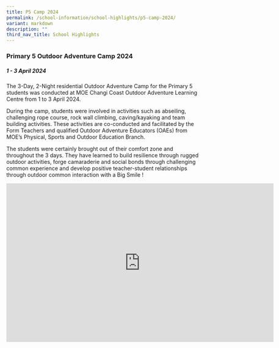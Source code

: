 ```yaml
---
title: P5 Camp 2024
permalink: /school-information/school-highlights/p5-camp-2024/
variant: markdown
description: ""
third_nav_title: School Highlights
---
```

### **Primary 5 Outdoor Adventure Camp 2024**

##### 1 - 3 April 2024

The 3-Day, 2-Night residential Outdoor Adventure Camp for the Primary 5 students was conducted at MOE Changi Coast Outdoor Adventure Learning Centre from 1 to 3 April 2024.

During the camp, students were involved in activities such as abseiling, challenging rope course, rock wall climbing, caving/kayaking and team building activities. These activities are co-conducted and facilitated by the Form Teachers and qualified Outdoor Adventure Educators (OAEs) from MOE’s Physical, Sports and Outdoor Education Branch. 

The students were certainly brought out of their comfort zone and throughout the 3 days. They have learned to build resilience through rugged outdoor activities, forge camaraderie and social bonds through challenging common experience and develop positive teacher-student relationships through outdoor common interaction with a Big Smile !

<center><iframe allowfullscreen="" allow="accelerometer; autoplay; clipboard-write; encrypted-media; gyroscope; picture-in-picture; web-share" frameborder="0" title="YouTube video player" src="https://www.youtube.com/embed/6j6Jq-TjtJk?si=awYpgU9zZ8-kZXFJ" height="415" width="700"></iframe></center>